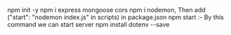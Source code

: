 npm init -y
npm i express mongoose cors
npm i nodemon, Then add ("start": "nodemon index.js" in scripts) in package.json
npm start :- By this command we can start server
npm install dotenv --save

